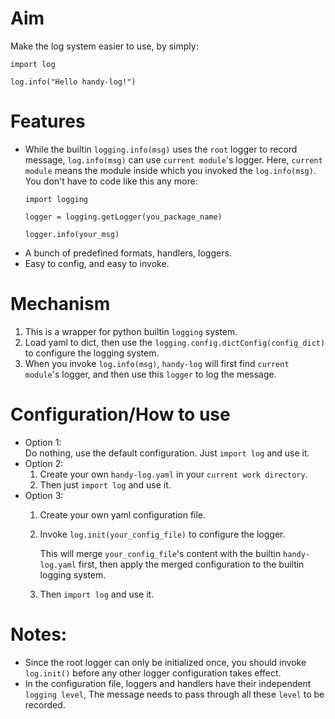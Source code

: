 # Aim
Make the log system easier to use, by simply:
```
import log

log.info("Hello handy-log!")
```

# Features
* While the builtin `logging.info(msg)` uses the `root` logger to record message,
`log.info(msg)` can use `current module`'s logger.  Here, `current module` means 
the module inside which you invoked the `log.info(msg)`. 
You don't have to code like this any more:
    ```
    import logging
    
    logger = logging.getLogger(you_package_name)
    
    logger.info(your_msg)
    ```
* A bunch of predefined formats, handlers, loggers.
* Easy to config, and easy to invoke.

# Mechanism
1. This is a wrapper for python builtin `logging` system.
2. Load yaml to dict, then use the `logging.config.dictConfig(config_dict)` to configure the logging system.
3. When you invoke `log.info(msg)`, `handy-log` will first find `current module`'s logger, 
and then use this `logger` to log the message.

# Configuration/How to use
* Option 1:  
Do nothing, use the default configuration. Just `import log` and use it.
* Option 2:  
  1. Create your own `handy-log.yaml` in your `current work directory`.
  2. Then just `import log` and use it.
* Option 3:
  1. Create your own yaml configuration file.
  2. Invoke `log.init(your_config_file)` to configure the logger.
  
     This will merge `your_config_file`'s content with the builtin `handy-log.yaml` first,
     then apply the merged configuration to the builtin logging system.
     
  3. Then `import log` and use it.
  
# Notes:
* Since the root logger can only be initialized once,
you should invoke `log.init()` before any other logger configuration takes effect.  
* In the configuration file, loggers and handlers have their independent `logging level`,
The message needs to pass through all these `level` to be recorded.
